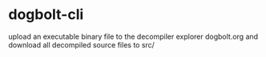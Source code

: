 # dogbolt-cli
upload an executable binary file to the decompiler explorer dogbolt.org and download all decompiled source files to src/ 
